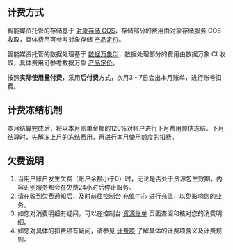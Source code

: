 ## 计费方式

智能媒资托管的存储基于 [对象存储 COS](https://cloud.tencent.com/document/product/436)，存储部分的费用由对象存储服务 COS 收取，具体费用可参考对象存储 [产品定价](https://cloud.tencent.com/document/product/436/6239)。

智能媒资托管的数据处理基于 [数据万象CI](https://cloud.tencent.com/document/product/460)，数据处理部分的费用由数据万象 CI 收取，具体费用可参考数据万象 [产品定价](https://cloud.tencent.com/document/product/460/6970)。

按照**实际使用量付费**，采用**后付费**方式，次月3 - 7日会出本月账单，进行账号扣费。


## 计费冻结机制

本月结算完成后，将以本月账单金额的120%对帐户进行下月费用预估冻结。下月结算时，先解冻上月的冻结费用，再进行本月使用额度的扣费。  

## 欠费说明

1. 当用户账户发生欠费（账户余额小于0）时，无论是否处于资源包生效期，内容识别服务都会在欠费24小时后停止服务。
2. 请在收到欠费通知后，及时前往控制台 [充值中心](https://console.cloud.tencent.com/account/recharge) 进行充值，以免影响您的业务。
3. 如您对消费明细有疑问，可以在控制台 [资源账单](https://console.cloud.tencent.com/account/resources) 页面查阅和核对您的消费明细。
4. 如您对具体的扣费项有疑问，请参见 [计费项](https://cloud.tencent.com/document/product/1247/45320) 了解具体的计费项含义及计费规则。
